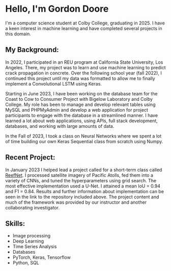 # Hello, I'm Gordon Doore 

I'm a computer science student at Colby College, graduating in 2025. I have a keen interest in machine learning and have completed several projects in this domain.

## My Background:

In 2022, I participated in an REU program at California State University, Los Angeles. There, my project was to learn and use machine learning to predict crack propagation in concrete. Over the following school year (fall 2022), I continued this project until my data  was formatted to allow me to finally implement a Convolutional LSTM using Keras.

Starting in June 2023, I have been working on the database team for the Coast to Cow to Consumer Project with Bigelow Laboratory and Colby College. My role has been to manage and develop relevant tables using MySQL and PHPMyAdmin and develop a web application for project participants to engage with the database in a streamlined manner. I have learned a lot about web applications, using APIs, full stack development, databases, and working with large amounts of data.

In the Fall of 2023, I took a class on Neural Networks where we spent a lot of time building our own Keras Sequential class from scratch using Numpy.

## Recent Project:

In January 2023 I helped lead a project called for a short-term class called [ReefNet](https://github.com/gordoncd/ReefNet). 
I processed satellite imagery of Pacific Atolls, fed them into a variety of CNNs, and tuned the hyperparameters using grid search.  The most effective implementation used a U-Net. 
I attained a mean IoU = 0.94 and F1 = 0.84.  Results and further information about implementation can be seen in the link to the repository included above. The project content and much of the framework was provided by our instructor and another collaborating investigator.


## Skills: 

- Image processing
- Deep Learning
- Time Series Analysis
- Databases
- PyTorch, Keras, Tensorflow
- Python, SQL
